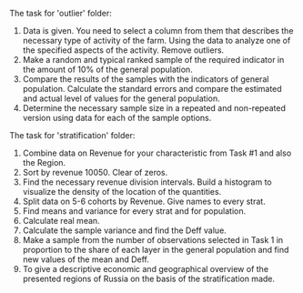 The task for 'outlier' folder:
1. Data is given. You need to select a column from them that describes the necessary type of activity of the farm. Using the data to analyze one of the specified aspects of the activity. Remove outliers.
2. Make a random and typical ranked sample of the required indicator in the amount of 10% of the general population.
3. Compare the results of the samples with the indicators of general population. Calculate the standard errors and compare the estimated and actual level of values for the general population.
4. Determine the necessary sample size in a repeated and non-repeated version using data for each of the sample options.

The task for 'stratification' folder:
1. Combine data on Revenue for your  characteristic from Task #1 and also the Region.
2. Sort by revenue 10050. Clear of zeros.
3. Find the necessary revenue division intervals. Build a histogram to visualize the density of the location of the quantities.
4. Split data on 5-6 cohorts by Revenue. Give names to every strat.
5. Find means and variance for every strat and for population.
6. Calculate real mean.
7. Calculate the sample variance and find the Deff value.
8. Make a sample from the number of observations selected in Task 1 in proportion to the share of each layer in the general population and find new values of the mean and Deff.
9. To give a descriptive economic and geographical overview of the presented regions of Russia on the basis of the stratification made.
